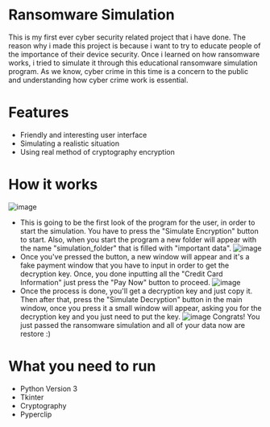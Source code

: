 # Ransomware Simulation
This is my first ever cyber security related project that i have done. The reason why i made this project is because i want to try to educate people of the importance of their device security. 
Once i learned on how ransomware works, i tried to simulate it through this educational ransomware simulation program. As we know, cyber crime in this time is a concern to the public and understanding 
how cyber crime work is essential. 

# Features
- Friendly and interesting user interface
- Simulating a realistic situation
- Using real method of cryptography encryption

# How it works
![image](https://github.com/user-attachments/assets/b57b7200-95d3-4f66-bea0-c479a8760a93)
- This is going to be the first look of the program for the user, in order to start the simulation. You have to press the "Simulate Encryption" button to start. Also, when you start the program a new folder will appear with the name "simulation_folder" that is filled with "important data".
![image](https://github.com/user-attachments/assets/df08ce3b-20f0-46ae-adf6-9c1fec6cab65)
- Once you've pressed the button, a new window will appear and it's a fake payment window that you have to input in order to get the decryption key. Once, you done inputting all the "Credit Card Information" just press the "Pay Now" button to proceed.
![image](https://github.com/user-attachments/assets/d7e39d9f-6144-40cb-a824-430098716f64)
- Once the process is done, you'll get a decryption key and just copy it. Then after that, press the "Simulate Decryption" button in the main window, once you press it a small window will appear, asking you for the decryption key and you just need to put the key.
![image](https://github.com/user-attachments/assets/58f5c891-6fb8-457d-9990-719306f0510c)
Congrats! You just passed the ransomware simulation and all of your data now are restore :)

# What you need to run
- Python Version 3 
- Tkinter
- Cryptography
- Pyperclip

